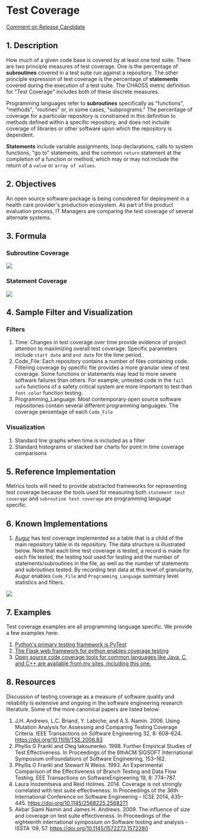 # Test Coverage

[Comment on Release Candidate](https://github.com/chaoss/wg-risk/issues/23)

## 1. Description
How much of a given code base is covered by at least one test suite. There are two principle measures of test coverage. One is the percentage of **subroutines** covered in a test suite run against a repository. The other principle expression of test coverage is the percentage of **statements** covered during the execution of a test suite. The CHAOSS metric definition for "Test Coverage" includes both of these discrete measures.

Programming languages refer to **subroutines** specifically as "functions", "methods", "routines" or, in some cases, "subprograms." The percentage of coverage for a particular repository is constrained in this definition to methods defined within a specific repository, and does not include coverage of libraries or other software upon which the repository is dependent.

**Statements** include variable assignments, loop declarations, calls to system functions, "go to" statements, and the common `return` statement at the completion of a function or method, which may or may not include the return of a `value` or `array of values`.

## 2. Objectives

An open source software package is being considered for deployment in a health care provider's production ecosystem. As part of the product evaluation process, IT Managers are comparing the test coverage of several alternate systems.

## 3. Formula

### Subroutine Coverage

![](https://github.com/chaoss/wg-risk/blob/master/metrics/images/subroutine-coverage.png)

### Statement Coverage

![](https://github.com/chaoss/wg-risk/blob/master/metrics/images/statement-coverage.png)

## 4. Sample Filter and Visualization

### Filters
1. Time: Changes in test coverage over time provide evidence of project attention to maximizing overall test coverage. Specific parameters include `start date` and `end date` for the time period.
2. Code_File: Each repository contains a number of files containing code. Filtering coverage by specific file provides a more granular view of test coverage. Some functions or statements may lead to more severe software failures than others. For example, untested code in the `fail safe` functions of a safety critical system are more important to test than `font color` function testing.
3. Programming_Language: Most contemporary open source software repositories contain several different programming languages. The coverage percentage of each `Code_File`

### Visualization
1. Standard line graphs when time is included as a filter
2. Standard histograms or stacked bar charts for point in time coverage comparisons

## 5. Reference Implementation
Metrics tools will need to provide abstracted frameworks for representing test coverage because the tools used for measuring both `statement test coverage` and `subroutine test coverage` are programming language specific.

## 6. Known Implementations
1. [Augur](https://github.com/chaoss/augur) has test coverage implemented as a table that is a child of the main repository table in its repository.  The data structure is illustrated below. Note that each time test coverage is tested, a record is made for each file tested, the testing tool used for testing and the number of statements/subroutines in the file, as well as the number of statements and subroutines tested. By recording test data at this level of granularity, Augur enables `Code_File` and `Programming_Language` summary level statistics and filters.

![](https://github.com/chaoss/wg-risk/blob/master/metrics/images/test_coverage_data_model.png)

## 7. Examples
Test coverage examples are all programming language specific.  We provide a few examples here:
1. [Python's primary testing framework is PyTest](https://docs.pytest.org/en/latest/)
2. [The Flask web framework for python enables coverage testing](http://flask.pocoo.org/docs/1.0/tutorial/tests/)
3. [Open source code coverage tools for common languages like Java, C, and C++ are available from my sites, including this one.](https://stackify.com/code-coverage-tools/#OpenSource)

## 8. Resources
Discussion of testing coverage as a measure of software quality and reliability is extensive and ongoing in the software engineering research literature. Some of the more canonical papers are listed below.

1. J.H. Andrews, L.C. Briand, Y. Labiche, and A.S. Namin. 2006. Using Mutation Analysis for Assessing and Comparing Testing Coverage Criteria. IEEE Transactions on Software Engineering 32, 8: 608–624. https://doi.org/10.1109/TSE.2006.83
2. Phyllis G Frankl and Oleg Iakounenko. 1998. Further Empirical Studies of Test Effectiveness. In Proceedings of the 6thACM SIGSOFT International Symposium onFoundations of Software Engineering, 153–162.
3. Phyllis G Frankl and Stewart N Weiss. 1993. An Experimental Comparison of the Effectiveness of Branch Testing and Data Flow Testing. EEE Transactions on SoftwareEngineering 19, 8: 774–787.
4. Laura Inozemtseva and Reid Holmes. 2014. Coverage is not strongly correlated with test suite effectiveness. In Proceedings of the 36th International Conference on Software Engineering - ICSE 2014, 435–445. https://doi.org/10.1145/2568225.2568271
5. Akbar Siami Namin and James H. Andrews. 2009. The influence of size and coverage on test suite effectiveness. In Proceedings of the eighteenth international symposium on Software testing and analysis - ISSTA ’09, 57. https://doi.org/10.1145/1572272.1572280
